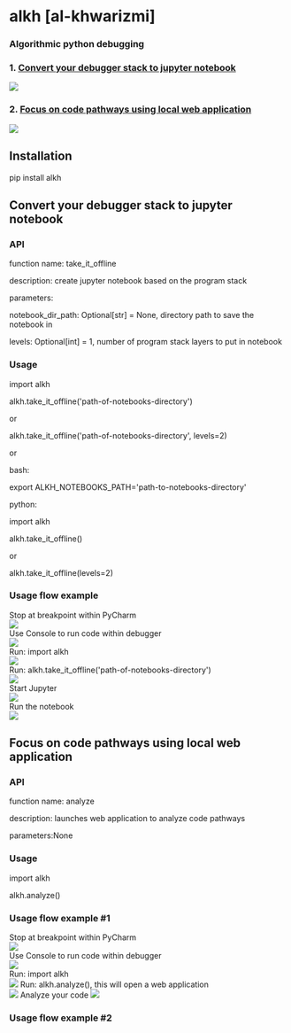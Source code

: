 # alkh [al-khwarizmi]
### Algorithmic python debugging
### 1. [Convert your debugger stack to jupyter notebook](#convert-your-debugger-stack-to-jupyter-notebook)
![](https://github.com/erez-aharonov/alkh/blob/main/readme_files/take-it-offline-5.png?raw=true)
### 2. [Focus on code pathways using local web application](#focus-on-code-pathways-using-local-web-application)
![](https://github.com/erez-aharonov/alkh/blob/main/readme_files/analyze-1.png?raw=true)


## Installation
pip install alkh

## Convert your debugger stack to jupyter notebook

### API

function name: take_it_offline

description: create jupyter notebook based on the program stack 

parameters:

notebook_dir_path: Optional[str] = None, directory path to save the notebook in

levels: Optional[int] = 1, number of program stack layers to put in notebook

### Usage

import alkh

alkh.take_it_offline('path-of-notebooks-directory')

or 

alkh.take_it_offline('path-of-notebooks-directory', levels=2)

or

bash:

export ALKH_NOTEBOOKS_PATH='path-to-notebooks-directory'

python:

import alkh

alkh.take_it_offline()

or 

alkh.take_it_offline(levels=2)

### Usage flow example
Stop at breakpoint within PyCharm  
![](https://github.com/erez-aharonov/alkh/blob/main/readme_files/take-it-offline-0.png?raw=true)  
Use Console to run code within debugger  
![](https://github.com/erez-aharonov/alkh/blob/main/readme_files/take-it-offline-1.png?raw=true)  
Run: import alkh  
![](https://github.com/erez-aharonov/alkh/blob/main/readme_files/take-it-offline-2.png?raw=true)  
Run: alkh.take_it_offline('path-of-notebooks-directory')  
![](https://github.com/erez-aharonov/alkh/blob/main/readme_files/take-it-offline-3.png?raw=true)  
Start Jupyter  
![](https://github.com/erez-aharonov/alkh/blob/main/readme_files/take-it-offline-4.png?raw=true)  
Run the notebook  
![](https://github.com/erez-aharonov/alkh/blob/main/readme_files/take-it-offline-5.png?raw=true)


## Focus on code pathways using local web application

### API

function name: analyze

description: launches web application to analyze code pathways

parameters:None

### Usage

import alkh

alkh.analyze()

### Usage flow example #1

Stop at breakpoint within PyCharm  
![](https://github.com/erez-aharonov/alkh/blob/main/readme_files/take-it-offline-0.png?raw=true)  
Use Console to run code within debugger  
![](https://github.com/erez-aharonov/alkh/blob/main/readme_files/take-it-offline-1.png?raw=true)  
Run: import alkh  
![](https://github.com/erez-aharonov/alkh/blob/main/readme_files/take-it-offline-2.png?raw=true)
Run: alkh.analyze(), this will open a web application  
![](https://github.com/erez-aharonov/alkh/blob/main/readme_files/analyze-0.png?raw=true)
Analyze your code
![](https://github.com/erez-aharonov/alkh/blob/main/readme_files/analyze-1.png?raw=true)

### Usage flow example #2